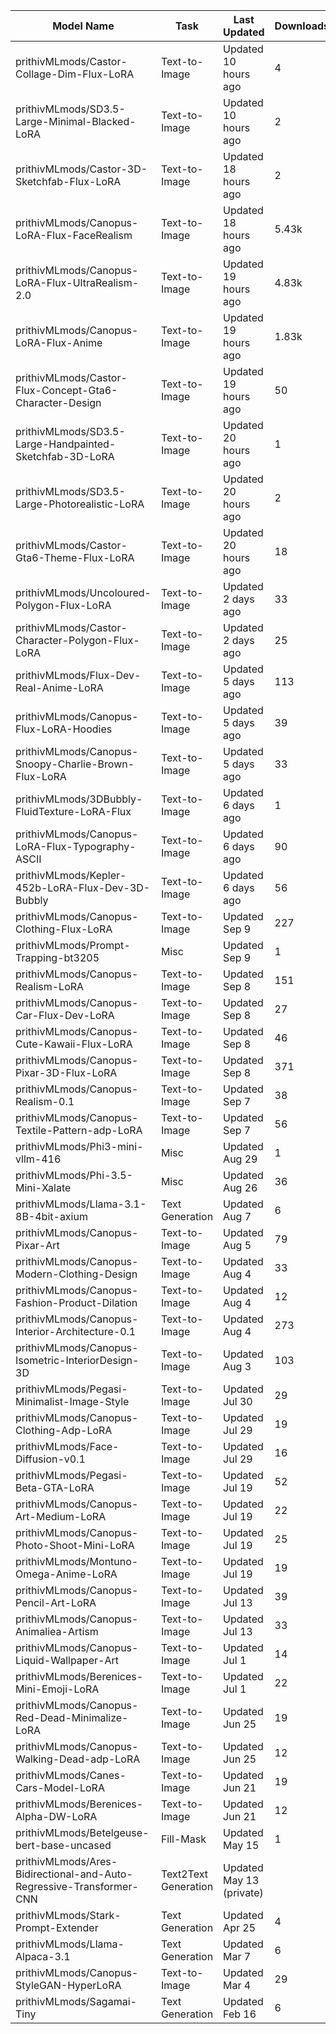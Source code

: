 | Model Name                                               | Task                | Last Updated            | Downloads | Likes |
|----------------------------------------------------------|---------------------|-------------------------|-----------|-------|
| prithivMLmods/Castor-Collage-Dim-Flux-LoRA               | Text-to-Image       | Updated 10 hours ago    | 4         |       |
| prithivMLmods/SD3.5-Large-Minimal-Blacked-LoRA           | Text-to-Image       | Updated 10 hours ago    | 2         |       |
| prithivMLmods/Castor-3D-Sketchfab-Flux-LoRA              | Text-to-Image       | Updated 18 hours ago    | 2         |       |
| prithivMLmods/Canopus-LoRA-Flux-FaceRealism              | Text-to-Image       | Updated 18 hours ago    | 5.43k     | 33    |
| prithivMLmods/Canopus-LoRA-Flux-UltraRealism-2.0         | Text-to-Image       | Updated 19 hours ago    | 4.83k     | 15    |
| prithivMLmods/Canopus-LoRA-Flux-Anime                    | Text-to-Image       | Updated 19 hours ago    | 1.83k     | 14    |
| prithivMLmods/Castor-Flux-Concept-Gta6-Character-Design  | Text-to-Image       | Updated 19 hours ago    | 50        | 1     |
| prithivMLmods/SD3.5-Large-Handpainted-Sketchfab-3D-LoRA  | Text-to-Image       | Updated 20 hours ago    | 1         | 2     |
| prithivMLmods/SD3.5-Large-Photorealistic-LoRA            | Text-to-Image       | Updated 20 hours ago    | 2         | 3     |
| prithivMLmods/Castor-Gta6-Theme-Flux-LoRA                | Text-to-Image       | Updated 20 hours ago    | 18        | 1     |
| prithivMLmods/Uncoloured-Polygon-Flux-LoRA               | Text-to-Image       | Updated 2 days ago      | 33        | 2     |
| prithivMLmods/Castor-Character-Polygon-Flux-LoRA         | Text-to-Image       | Updated 2 days ago      | 25        | 4     |
| prithivMLmods/Flux-Dev-Real-Anime-LoRA                   | Text-to-Image       | Updated 5 days ago      | 113       | 1     |
| prithivMLmods/Canopus-Flux-LoRA-Hoodies                  | Text-to-Image       | Updated 5 days ago      | 39        | 1     |
| prithivMLmods/Canopus-Snoopy-Charlie-Brown-Flux-LoRA     | Text-to-Image       | Updated 5 days ago      | 33        | 1     |
| prithivMLmods/3DBubbly-FluidTexture-LoRA-Flux            | Text-to-Image       | Updated 6 days ago      | 1         |       |
| prithivMLmods/Canopus-LoRA-Flux-Typography-ASCII         | Text-to-Image       | Updated 6 days ago      | 90        | 1     |
| prithivMLmods/Kepler-452b-LoRA-Flux-Dev-3D-Bubbly        | Text-to-Image       | Updated 6 days ago      | 56        | 1     |
| prithivMLmods/Canopus-Clothing-Flux-LoRA                 | Text-to-Image       | Updated Sep 9           | 227       | 3     |
| prithivMLmods/Prompt-Trapping-bt3205                     | Misc                | Updated Sep 9           | 1         |       |
| prithivMLmods/Canopus-Realism-LoRA                       | Text-to-Image       | Updated Sep 8           | 151       | 6     |
| prithivMLmods/Canopus-Car-Flux-Dev-LoRA                  | Text-to-Image       | Updated Sep 8           | 27        | 2     |
| prithivMLmods/Canopus-Cute-Kawaii-Flux-LoRA              | Text-to-Image       | Updated Sep 8           | 46        | 2     |
| prithivMLmods/Canopus-Pixar-3D-Flux-LoRA                 | Text-to-Image       | Updated Sep 8           | 371       | 3     |
| prithivMLmods/Canopus-Realism-0.1                        | Text-to-Image       | Updated Sep 7           | 38        | 2     |
| prithivMLmods/Canopus-Textile-Pattern-adp-LoRA           | Text-to-Image       | Updated Sep 7           | 56        | 3     |
| prithivMLmods/Phi3-mini-vllm-416                         | Misc                | Updated Aug 29          | 1         |       |
| prithivMLmods/Phi-3.5-Mini-Xalate                        | Misc                | Updated Aug 26          | 36        | 1     |
| prithivMLmods/Llama-3.1-8B-4bit-axium                    | Text Generation     | Updated Aug 7           | 6         | 1     |
| prithivMLmods/Canopus-Pixar-Art                          | Text-to-Image       | Updated Aug 5           | 79        | 2     |
| prithivMLmods/Canopus-Modern-Clothing-Design             | Text-to-Image       | Updated Aug 4           | 33        | 2     |
| prithivMLmods/Canopus-Fashion-Product-Dilation           | Text-to-Image       | Updated Aug 4           | 12        | 1     |
| prithivMLmods/Canopus-Interior-Architecture-0.1          | Text-to-Image       | Updated Aug 4           | 273       | 9     |
| prithivMLmods/Canopus-Isometric-InteriorDesign-3D        | Text-to-Image       | Updated Aug 3           | 103       | 3     |
| prithivMLmods/Pegasi-Minimalist-Image-Style              | Text-to-Image       | Updated Jul 30          | 29        | 2     |
| prithivMLmods/Canopus-Clothing-Adp-LoRA                  | Text-to-Image       | Updated Jul 29          | 19        | 3     |
| prithivMLmods/Face-Diffusion-v0.1                        | Text-to-Image       | Updated Jul 29          | 16        |       |
| prithivMLmods/Pegasi-Beta-GTA-LoRA                       | Text-to-Image       | Updated Jul 19          | 52        | 1     |
| prithivMLmods/Canopus-Art-Medium-LoRA                    | Text-to-Image       | Updated Jul 19          | 22        | 2     |
| prithivMLmods/Canopus-Photo-Shoot-Mini-LoRA              | Text-to-Image       | Updated Jul 19          | 25        | 2     |
| prithivMLmods/Montuno-Omega-Anime-LoRA                   | Text-to-Image       | Updated Jul 19          | 19        | 2     |
| prithivMLmods/Canopus-Pencil-Art-LoRA                    | Text-to-Image       | Updated Jul 13          | 39        | 1     |
| prithivMLmods/Canopus-Animaliea-Artism                   | Text-to-Image       | Updated Jul 13          | 33        |       |
| prithivMLmods/Canopus-Liquid-Wallpaper-Art               | Text-to-Image       | Updated Jul 1           | 14        |       |
| prithivMLmods/Berenices-Mini-Emoji-LoRA                  | Text-to-Image       | Updated Jul 1           | 22        |       |
| prithivMLmods/Canopus-Red-Dead-Minimalize-LoRA           | Text-to-Image       | Updated Jun 25          | 19        |       |
| prithivMLmods/Canopus-Walking-Dead-adp-LoRA              | Text-to-Image       | Updated Jun 25          | 12        |       |
| prithivMLmods/Canes-Cars-Model-LoRA                      | Text-to-Image       | Updated Jun 21          | 19        |       |
| prithivMLmods/Berenices-Alpha-DW-LoRA                    | Text-to-Image       | Updated Jun 21          | 12        |       |
| prithivMLmods/Betelgeuse-bert-base-uncased               | Fill-Mask           | Updated May 15          | 1         |       |
| prithivMLmods/Ares-Bidirectional-and-Auto-Regressive-Transformer-CNN | Text2Text Generation | Updated May 13 (private) |         |       |
| prithivMLmods/Stark-Prompt-Extender                      | Text Generation     | Updated Apr 25          | 4         |       |
| prithivMLmods/Llama-Alpaca-3.1                           | Text Generation     | Updated Mar 7           | 6         | 1     |
| prithivMLmods/Canopus-StyleGAN-HyperLoRA                 | Text-to-Image       | Updated Mar 4           | 29        | 3     |
| prithivMLmods/Sagamai-Tiny                               | Text Generation     | Updated Feb 16          | 6         |       |
